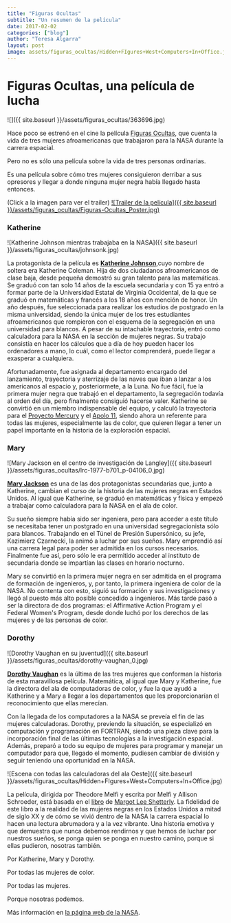 ```yaml
---
title: "Figuras Ocultas"
subtitle: "Un resumen de la película"
date: 2017-02-02
categories: ["blog"]
author: "Teresa Algarra"
layout: post
image: assets/figuras_ocultas/Hidden+FIgures+West+Computers+In+Office.jpg
---
```


# Figuras Ocultas, una película de lucha

![]({{ site.baseurl }}/assets/figuras_ocultas/363696.jpg)

Hace poco se estrenó en el cine la película [Figuras Ocultas](https://es.wikipedia.org/wiki/Hidden_Figures), que cuenta la vida de tres mujeres afroamericanas que trabajaron para la NASA durante la carrera espacial.

Pero no es sólo una película sobre la vida de tres personas ordinarias.

Es una película sobre cómo tres mujeres consiguieron derribar a sus opresores y llegar a donde ninguna mujer negra había llegado hasta entonces.

(Click a la imagen para ver el trailer)
[![Trailer de la película]({{ site.baseurl }}/assets/figuras_ocultas/Figuras-Ocultas_Poster.jpg)](https://www.youtube.com/watch?v=06TDLCrr6oU)

### Katherine


![Katherine Johnson mientras trabajaba en la NASA]({{ site.baseurl }}/assets/figuras_ocultas/johnsonk.jpg)

La protagonista de la película es [**Katherine Johnson**](https://es.wikipedia.org/wiki/Katherine_Johnson),cuyo nombre de soltera era Katherine Coleman. Hija de dos ciudadanos afroamericanos de clase baja, desde pequeña demostró su gran talento para las matemáticas. Se graduó con tan solo 14 años de la escuela secundaria y con 15 ya entró a formar parte de la Universidad Estatal de Virginia Occidental, de la que se graduó en matemáticas y francés a los 18 años con mención de honor. Un año después, fue seleccionada para realizar los estudios de postgrado en la misma universidad, siendo la única mujer de los tres estudiantes afroamericanos que rompieron con el esquema de la segregación en una universidad para blancos. A pesar de su intachable trayectoria, entró como calculadora para la NASA en la sección de mujeres negras. Su trabajo consistía en hacer los cálculos que a día de hoy pueden hacer los ordenadores a mano, lo cuál, como el lector comprenderá, puede llegar a exasperar a cualquiera.

Afortunadamente, fue asignada al departamento encargado del lanzamiento, trayectoria y aterrizaje de las naves que iban a lanzar a los americanos al espacio y, posteriormete, a la Luna. No fue fácil, fue la primera mujer negra que trabajó en el departamento, la segregación todavía al orden del día, pero finalmente consiguió hacerse valer. Katherine se convirtió en un miembro indispensable del equipo, y calculó la trayectoria para el [Proyecto Mercury](https://es.wikipedia.org/wiki/Proyecto_Mercury) y el [Apolo 11](https://es.wikipedia.org/wiki/Apolo_11), siendo ahora un referente para todas las mujeres, especialmente las de color, que quieren llegar a tener un papel importante en la historia de la exploración espacial.

### Mary

![Mary Jackson en el centro de investigación de Langley]({{ site.baseurl }}/assets/figuras_ocultas/lrc-1977-b701_p-04106_0.jpg)

[**Mary Jackson**](https://es.wikipedia.org/wiki/Mary_Jackson_(ingeniera)) es una de las dos protagonistas secundarias que, junto a Katherine, cambian el curso de la historia de las mujeres negras en Estados Unidos. Al igual que Katherine, se graduó en matemáticas y física y empezó a trabajar como calculadora para la NASA en el ala de color.

Su sueño siempre había sido ser ingeniera, pero para acceder a este título se necesitaba tener un postgrado en una universidad segregacionista sólo para blancos. Trabajando en el Túnel de Presión Supersónico, su jefe, Kazimierz Czarnecki, la animó a luchar por sus sueños. Mary emprendió así una carrera legal para poder ser admitida en los cursos necesarios. Finalmente fue así, pero sólo le era permitido acceder al instituto de secundaria donde se impartían las clases en horario nocturno.

Mary se convirtió en la primera mujer negra en ser admitida en el programa de formación de ingenieros, y, por tanto, la primera ingeniera de color de la NASA. No contenta con esto, siguió su formación y sus investigaciones y llegó al puesto más alto posible concedido a ingenieros. Más tarde pasó a ser la directora de dos programas: el Affirmative Action Program y el Federal Women's Program, desde donde luchó por los derechos de las mujeres y de las personas de color.

### Dorothy

![Dorothy Vaughan en su juventud]({{ site.baseurl }}/assets/figuras_ocultas/dorothy-vaughan_0.jpg)

[**Dorothy Vaughan**](https://es.wikipedia.org/wiki/Dorothy_Vaughan) es la última de las tres mujeres que conforman la historia de esta maravillosa película. Matemática, al igual que Mary y Katherine, fue la directora del ala de computadoras de color, y fue la que ayudó a Katherine y a Mary a llegar a los departamentos que les proporcionarían el reconocimiento que ellas merecían.

Con la llegada de los computadores a la NASA se preveía el fin de las mujeres calculadoras. Dorothy, previendo la situación, se especializó en computación y programación en FORTRAN, siendo una pieza clave para la incorporación final de las últimas tecnologías a la investigación espacial. Además, preparó a todo su equipo de mujeres para programar y manejar un computador para que, llegado el momento, pudiesen cambiar de división y seguir teniendo una oportunidad en la NASA.

![Escena con todas las calculadoras del ala Oeste]({{ site.baseurl }}/assets/figuras_ocultas/Hidden+FIgures+West+Computers+In+Office.jpg)

La película, dirigida por Theodore Melfi y escrita por Melfi y Allison Schroeder, está basada en el [libro](https://www.amazon.com/Hidden-Figures-American-Untold-Mathematicians/dp/006236359X) de [Margot Lee Shetterly](http://margotleeshetterly.com/). La fidelidad de este libro a la realidad de las mujeres negras en los Estados Unidos a mitad de siglo XX y de cómo se vivió dentro de la NASA la carrera espacial lo hacen una lectura abrumadora y a la vez vibrante. Una historia emotiva y que demuestra que nunca debemos rendirnos y que hemos de luchar por nuestros sueños, se ponga quien se ponga en nuestro camino, porque si ellas pudieron, nosotras también.

Por Katherine, Mary y Dorothy.

Por todas las mujeres de color.

Por todas las mujeres.

Porque nosotras podemos.

Más información en [la página web de la NASA](https://www.nasa.gov/modernfigures).
